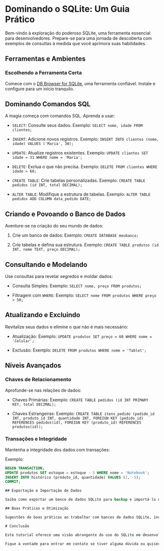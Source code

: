 # Dominando o SQLite: Um Guia Prático

Bem-vindo à exploração do poderoso SQLite, uma ferramenta essencial para desenvolvedores. Prepare-se para uma jornada de descoberta com exemplos de consultas à medida que você aprimora suas habilidades.

## Ferramentas e Ambientes

### Escolhendo a Ferramenta Certa

Comece com o [DB Browser for SQLite](https://sqlitebrowser.org/), uma ferramenta confiável. Instale e configure para um início tranquilo.

## Dominando Comandos SQL

A magia começa com comandos SQL. Aprenda a usar:

- `SELECT`: Consulte seus dados.
  Exemplo: `SELECT nome, idade FROM clientes;`

- `INSERT`: Adicione novos registros.
  Exemplo: `INSERT INTO clientes (nome, idade) VALUES ('Maria', 30);`

- `UPDATE`: Atualize registros existentes.
  Exemplo: `UPDATE clientes SET idade = 31 WHERE nome = 'Maria';`

- `DELETE`: Exclua o que não precisa.
  Exemplo: `DELETE FROM clientes WHERE idade > 60;`

- `CREATE TABLE`: Crie tabelas personalizadas.
  Exemplo: `CREATE TABLE pedidos (id INT, total DECIMAL);`

- `ALTER TABLE`: Modifique a estrutura de tabelas.
  Exemplo: `ALTER TABLE pedidos ADD COLUMN data_pedido DATE;`

## Criando e Povoando o Banco de Dados

Aventure-se na criação do seu mundo de dados:

1. Crie um banco de dados:
   Exemplo: `CREATE DATABASE meubanco;`

2. Crie tabelas e defina sua estrutura.
   Exemplo: `CREATE TABLE produtos (id INT, nome TEXT, preço DECIMAL);`

## Consultando e Modelando

Use consultas para revelar segredos e moldar dados:

- Consulta Simples:
  Exemplo: `SELECT nome, preço FROM produtos;`

- Filtragem com `WHERE`:
  Exemplo: `SELECT nome FROM produtos WHERE preço > 50;`

## Atualizando e Excluindo

Revitalize seus dados e elimine o que não é mais necessário:

- Atualização:
  Exemplo: `UPDATE produtos SET preço = 60 WHERE nome = 'Celular';`

- Exclusão:
  Exemplo: `DELETE FROM produtos WHERE nome = 'Tablet';`

## Níveis Avançados

### Chaves de Relacionamento

Aprofunde-se nas relações de dados:

- Chaves Primárias:
  Exemplo: `CREATE TABLE pedidos (id INT PRIMARY KEY, total DECIMAL);`

- Chaves Estrangeiras:
  Exemplo: `CREATE TABLE itens_pedido (pedido_id INT, produto_id INT, quantidade INT, FOREIGN KEY (pedido_id) REFERENCES pedidos(id), FOREIGN KEY (produto_id) REFERENCES produtos(id));`

### Transações e Integridade

Mantenha a integridade dos dados com transações:

Exemplo:

```sql
BEGIN TRANSACTION;
UPDATE produtos SET estoque = estoque - 5 WHERE nome = 'Notebook';
INSERT INTO histórico (produto_id, quantidade) VALUES (2, -5);
COMMIT;

## Exportação e Importação de Dados

Saiba como exportar um banco de dados SQLite para backup e importá-lo novamente. Instruções para exportar dados em diferentes formatos, como CSV, também serão fornecidas.

## Boas Práticas e Otimização

Sugestões de boas práticas ao trabalhar com bancos de dados SQLite, incluindo o uso de índices e otimização.

# Conclusão

Este tutorial oferece uma visão abrangente do uso do SQLite no desenvolvimento de aplicativos. Esperamos que você se sinta encorajado a praticar e explorar mais o SQLite em seus projetos, aproveitando ao máximo sua versatilidade e eficiência.

Fique à vontade para entrar em contato se tiver alguma dúvida ou quiser discutir mais sobre o SQLite e seu uso. Feliz desenvolvimento!
```

